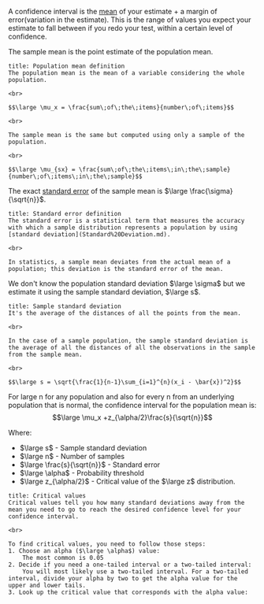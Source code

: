 A confidence interval is the [mean](Mean.md) of your estimate + a margin of error(variation in the estimate). 
This is the range of values you expect your estimate to fall between if you redo your test, within a certain level of confidence.

The sample mean is the point estimate of the population mean.

```ad-faq
title: Population mean definition
The population mean is the mean of a variable considering the whole population.

<br>

$$\large \mu_x = \frac{sum\;of\;the\;items}{number\;of\;items}$$

<br>

The sample mean is the same but computed using only a sample of the population.

<br>

$$\large \mu_{sx} = \frac{sum\;of\;the\;items\;in\;the\;sample}{number\;of\;items\;in\;the\;sample}$$
```


The exact [standard error](Standard%20Error.md) of the sample mean is $\large \frac{\sigma}{\sqrt{n}}$.

```ad-faq
title: Standard error definition
The standard error is a statistical term that measures the accuracy with which a sample distribution represents a population by using [standard deviation](Standard%20Deviation.md). 

<br>

In statistics, a sample mean deviates from the actual mean of a population; this deviation is the standard error of the mean.
```


We don't know the population standard deviation $\large \sigma$ but we estimate it using the sample standard deviation, $\large s$.

```ad-faq
title: Sample standard deviation
It's the average of the distances of all the points from the mean.

<br>

In the case of a sample population, the sample standard deviation is the average of all the distances of all the observations in the sample from the sample mean.

<br>

$$\large s = \sqrt{\frac{1}{n-1}\sum_{i=1}^{n}(x_i - \bar{x})^2}$$
```


For large n for any population and also for every n from an underlying population that is normal, the confidence interval for the population mean is:
$$\large \mu_x +z_{\alpha/2}\frac{s}{\sqrt{n}}$$

Where:
- $\large s$ - Sample standard deviation
- $\large n$ - Number of samples
- $\large \frac{s}{\sqrt{n}}$ - Standard error
- $\large \alpha$ - Probability threshold
- $\large z_{\alpha/2}$ - Critical value of the $\large z$ distribution.


```ad-faq
title: Critical values
Critical values tell you how many standard deviations away from the mean you need to go to reach the desired confidence level for your confidence interval.

<br>

To find critical values, you need to follow those steps:
1. Choose an alpha ($\large \alpha$) value:
	The most common is 0.05
2. Decide if you need a one-tailed interval or a two-tailed interval:
	You will most likely use a two-tailed interval. For a two-tailed interval, divide your alpha by two to get the alpha value for the upper and lower tails.
3. Look up the critical value that corresponds with the alpha value:
```

